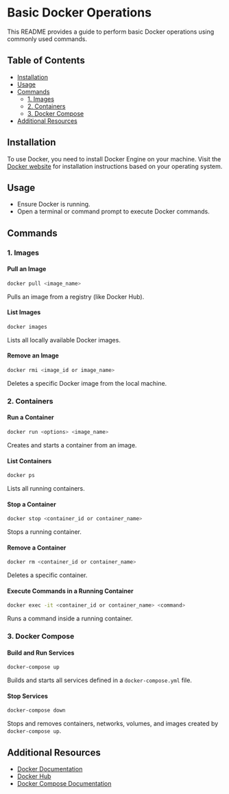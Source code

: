 # Basic Docker Operations

This README provides a guide to perform basic Docker operations using commonly used commands.

## Table of Contents

- [Installation](#installation)
- [Usage](#usage)
- [Commands](#commands)
  - [1. Images](#1-images)
  - [2. Containers](#2-containers)
  - [3. Docker Compose](#3-docker-compose)
- [Additional Resources](#additional-resources)

## Installation

To use Docker, you need to install Docker Engine on your machine. Visit the [Docker website](https://docs.docker.com/get-docker/) for installation instructions based on your operating system.

## Usage

- Ensure Docker is running.
- Open a terminal or command prompt to execute Docker commands.

## Commands

### 1. Images

#### Pull an Image
```bash
docker pull <image_name>
```
Pulls an image from a registry (like Docker Hub).

#### List Images
```bash
docker images
```
Lists all locally available Docker images.

#### Remove an Image
```bash
docker rmi <image_id or image_name>
```
Deletes a specific Docker image from the local machine.

### 2. Containers

#### Run a Container
```bash
docker run <options> <image_name>
```
Creates and starts a container from an image.

#### List Containers
```bash
docker ps
```
Lists all running containers.

#### Stop a Container
```bash
docker stop <container_id or container_name>
```
Stops a running container.

#### Remove a Container
```bash
docker rm <container_id or container_name>
```
Deletes a specific container.

#### Execute Commands in a Running Container
```bash
docker exec -it <container_id or container_name> <command>
```
Runs a command inside a running container.

### 3. Docker Compose

#### Build and Run Services
```bash
docker-compose up
```
Builds and starts all services defined in a `docker-compose.yml` file.

#### Stop Services
```bash
docker-compose down
```
Stops and removes containers, networks, volumes, and images created by `docker-compose up`.

## Additional Resources

- [Docker Documentation](https://docs.docker.com/)
- [Docker Hub](https://hub.docker.com/)
- [Docker Compose Documentation](https://docs.docker.com/compose/)
